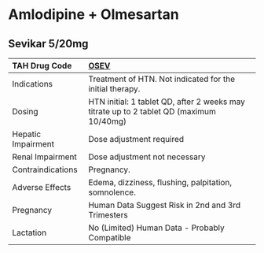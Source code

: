 # Amlodipine + Olmesartan

## Sevikar 5/20mg

| TAH Drug Code      | [OSEV](https://www.tahsda.org.tw/drugs/hissearch.php?drug_code=OSEV)                    |
|:-------------------|:----------------------------------------------------------------------------------------|
| Indications        | Treatment of HTN. Not indicated for the initial therapy.                                |
| Dosing             | HTN initial: 1 tablet QD, after 2 weeks may titrate up to 2 tablet QD (maximum 10/40mg) |
| Hepatic Impairment | Dose adjustment required                                                                |
| Renal Impairment   | Dose adjustment not necessary                                                           |
| Contraindications  | Pregnancy.                                                                              |
| Adverse Effects    | Edema, dizziness, flushing, palpitation, somnolence.                                    |
| Pregnancy          | Human Data Suggest Risk in 2nd and 3rd Trimesters                                       |
| Lactation          | No (Limited) Human Data - Probably Compatible                                           |


